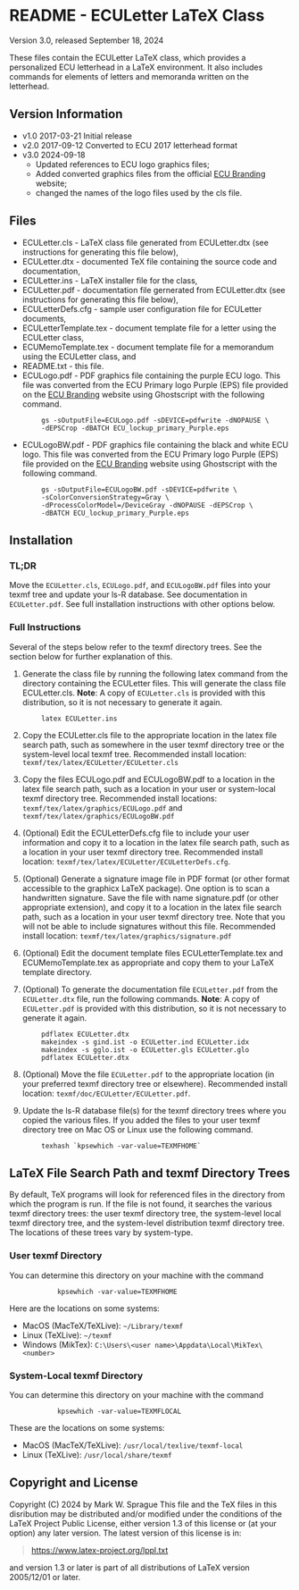 # README - ECULetter LaTeX Class

Version 3.0, released September 18, 2024

These files contain the ECULetter LaTeX class, which provides a
personalized ECU letterhead in a LaTeX environment. It also includes
commands for elements of letters and memoranda written on the letterhead.

## Version Information

* v1.0 2017-03-21 Initial release
* v2.0 2017-09-12 Converted to ECU 2017 letterhead format
* v3.0 2024-09-18
    - Updated references to ECU logo graphics files; 
    - Added converted graphics files from the official [ECU
        Branding](https://brand.ecu.edu) website; 
    - changed the names of the logo files used by the cls file.

## Files

* ECULetter.cls - LaTeX class file generated from ECULetter.dtx (see
    instructions for generating this file below),
* ECULetter.dtx - documented TeX file containing the source code and
    documentation,
* ECULetter.ins - LaTeX installer file for the class, 
* ECULetter.pdf - documentation file gernerated from ECULetter.dtx
    (see instructions for generating this file below),
* ECULetterDefs.cfg - sample user configuration file for ECULetter documents,
* ECULetterTemplate.tex - document template file for a letter using the
    ECULetter class,
* ECUMemoTemplate.tex - document template file for a memorandum using
    the ECULetter class, and
* README.txt - this file.
* ECULogo.pdf - PDF graphics file containing the purple ECU logo.
    This file was converted from the ECU Primary logo Purple (EPS)
    file provided on the [ECU Branding](https://brand.ecu.edu)
    website using Ghostscript with the following command.
```
        gs -sOutputFile=ECULogo.pdf -sDEVICE=pdfwrite -dNOPAUSE \
        -dEPSCrop -dBATCH ECU_lockup_primary_Purple.eps
```
* ECULogoBW.pdf - PDF graphics file containing the black and white
    ECU logo. This file was converted from the ECU Primary logo
    Purple (EPS) file provided on the [ECU
    Branding](https://brand.ecu.edu) website using Ghostscript with
    the following command.
```
        gs -sOutputFile=ECULogoBW.pdf -sDEVICE=pdfwrite \
        -sColorConversionStrategy=Gray \
        -dProcessColorModel=/DeviceGray -dNOPAUSE -dEPSCrop \
        -dBATCH ECU_lockup_primary_Purple.eps
```


## Installation

### TL;DR

Move the `ECULetter.cls`, `ECULogo.pdf`, and `ECULogoBW.pdf` files into
your texmf tree and update your ls-R database. See documentation in
`ECULetter.pdf`. See full installation instructions with other options
below.

### Full Instructions

Several of the steps below refer to the texmf directory trees. See the
section below for further explanation of this.

1. Generate the class file by running the following latex command
    from the directory containing the ECULetter files. This will
    generate the class file ECULetter.cls. **Note**: A copy of
    `ECULetter.cls` is provided with this distribution, so it is not
    necessary to generate it again.
```   
        latex ECULetter.ins
```

2. Copy the ECULetter.cls file to the appropriate location in the
    latex file search path, such as somewhere in the user texmf
    directory tree or the system-level local texmf tree. Recommended
    install location: `texmf/tex/latex/ECULetter/ECULetter.cls`

3. Copy the files ECULogo.pdf and ECULogoBW.pdf to a location in the
    latex file search path, such as a location in your user or
    system-local texmf directory tree. Recommended install locations:
    `texmf/tex/latex/graphics/ECULogo.pdf` and
    `texmf/tex/latex/graphics/ECULogoBW.pdf`

4. (Optional) Edit the ECULetterDefs.cfg file to include your user
    information and copy it to a location in the latex file search
    path, such as a location in your user texmf directory tree.
    Recommended install location:
    `texmf/tex/latex/ECULetter/ECULetterDefs.cfg`.

5. (Optional) Generate a signature image file in PDF format (or other
    format accessible to the graphicx LaTeX package).  One option is
    to scan a handwritten signature.  Save the file with name
    signature.pdf (or other appropriate extension), and copy it to a
    location in the latex file search path, such as a location in
    your user texmf directory tree. Note that you will not be able to
    include signatures without this file. Recommended install
    location: `texmf/tex/latex/graphics/signature.pdf`

6. (Optional) Edit the document template files ECULetterTemplate.tex
    and ECUMemoTemplate.tex as appropriate and copy them to your
    LaTeX template directory.

7. (Optional) To generate the documentation file `ECULetter.pdf` from
    the `ECULetter.dtx` file, run the following commands. **Note**: A
    copy of  `ECULetter.pdf` is provided with this distribution, so
    it is not necessary to generate it again.
```
        pdflatex ECULetter.dtx
        makeindex -s gind.ist -o ECULetter.ind ECULetter.idx
        makeindex -s gglo.ist -o ECULetter.gls ECULetter.glo
        pdflatex ECULetter.dtx
```
    
8. (Optional) Move the file `ECULetter.pdf` to the appropriate
    location (in your preferred texmf directory tree or elsewhere).
    Recommended install location:
    `texmf/doc/ECULetter/ECULetter.pdf`.

9. Update the ls-R database file(s) for the texmf directory trees
    where you copied the various files. If you added the files to
    your user texmf directory tree on Mac OS or Linux use the
    following command.
```
        texhash `kpsewhich -var-value=TEXMFHOME`
```


## LaTeX File Search Path and texmf Directory Trees

By default, TeX programs will look for referenced files in the directory
from which the program is run.  If the file is not found, it searches
the various texmf directory trees: the user texmf directory tree, the
system-level local texmf directory tree, and the system-level
distribution texmf directory tree.  The locations of these trees vary by
system-type. 

### User texmf Directory
    
You can determine this directory on your machine with the command
```
            kpsewhich -var-value=TEXMFHOME
```
        
Here are the locations on some systems:

* MacOS (MacTeX/TeXLive): `~/Library/texmf`
* Linux (TeXLive): `~/texmf`
* Windows (MikTex): `C:\Users\<user name>\Appdata\Local\MikTex\<number>`

### System-Local texmf Directory

You can determine this directory on your machine with the command
```
            kpsewhich -var-value=TEXMFLOCAL
```
These are the locations on some systems:

* MacOS (MacTeX/TeXLive): `/usr/local/texlive/texmf-local`
* Linux (TeXLive): `/usr/local/share/texmf`


## Copyright and License

Copyright (C) 2024 by Mark W. Sprague
This file and the TeX files in this disribution may be distributed
and/or modified under the conditions of the LaTeX Project Public
License, either version 1.3 of this license or (at your option) any
later version. The latest version of this license is in:

> https://www.latex-project.org/lppl.txt

and version 1.3 or later is part of all distributions of LaTeX version
2005/12/01 or later.
